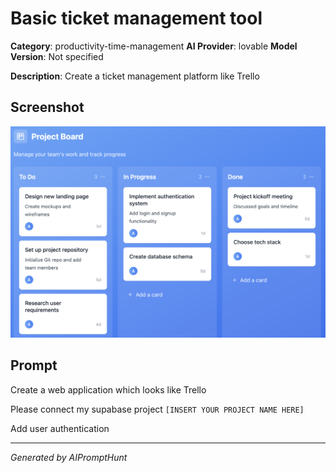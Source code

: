 # Basic ticket management tool

**Category**: productivity-time-management
**AI Provider**: lovable
**Model Version**: Not specified

**Description**: Create a ticket management platform like Trello

## Screenshot

![Screenshot](screenshot.png)

## Prompt

Create a web application which looks like Trello

Please connect my supabase project `[INSERT YOUR PROJECT NAME HERE]`

Add user authentication


---
*Generated by AIPromptHunt*
